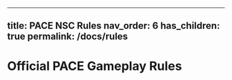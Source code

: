 <!--- TODO: Update with new rules doc -->
---
title: PACE NSC Rules
nav_order: 6
has_children: true
permalink: /docs/rules
---

# Official PACE Gameplay Rules

<div id="adobe-dc-view" style="height: 750px; width: 900px;"></div>
<script src="https://documentcloud.adobe.com/view-sdk/main.js"></script>
<script type="text/javascript">
  document.addEventListener("adobe_dc_view_sdk.ready", function(){
    var adobeDCView = new AdobeDC.View({clientId: "4ca1ca8ae9054330a36de4983cd364f9", divId: "adobe-dc-view"});
    adobeDCView.previewFile({
      content:{ location: 
        { url: "gameplay-rules.pdf"}},
      metaData:{fileName: "gameplay-rules.pdf"}
    },
    {
      embedMode: "SIZED_CONTAINER"
    });
  });
</script>
